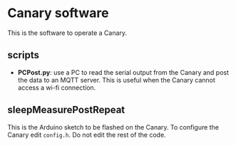 # Canary software

This is the software to operate a Canary.

## scripts
- **PCPost.py**: use a PC to read the serial output from the Canary and post the data to an MQTT server. This is useful when the Canary cannot access a wi-fi connection.

## sleepMeasurePostRepeat
This is the Arduino sketch to be flashed on the Canary. To configure the Canary edit `config.h`. Do not edit the rest of the code.
